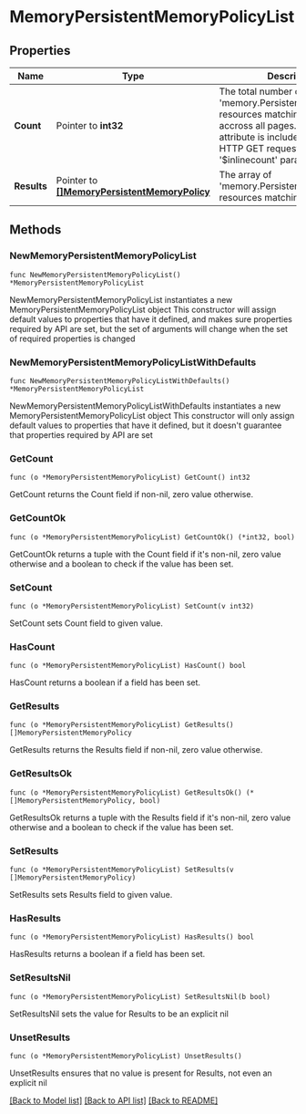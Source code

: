 # MemoryPersistentMemoryPolicyList

## Properties

Name | Type | Description | Notes
------------ | ------------- | ------------- | -------------
**Count** | Pointer to **int32** | The total number of &#39;memory.PersistentMemoryPolicy&#39; resources matching the request, accross all pages. The &#39;Count&#39; attribute is included when the HTTP GET request includes the &#39;$inlinecount&#39; parameter. | [optional] 
**Results** | Pointer to [**[]MemoryPersistentMemoryPolicy**](memory.PersistentMemoryPolicy.md) | The array of &#39;memory.PersistentMemoryPolicy&#39; resources matching the request. | [optional] 

## Methods

### NewMemoryPersistentMemoryPolicyList

`func NewMemoryPersistentMemoryPolicyList() *MemoryPersistentMemoryPolicyList`

NewMemoryPersistentMemoryPolicyList instantiates a new MemoryPersistentMemoryPolicyList object
This constructor will assign default values to properties that have it defined,
and makes sure properties required by API are set, but the set of arguments
will change when the set of required properties is changed

### NewMemoryPersistentMemoryPolicyListWithDefaults

`func NewMemoryPersistentMemoryPolicyListWithDefaults() *MemoryPersistentMemoryPolicyList`

NewMemoryPersistentMemoryPolicyListWithDefaults instantiates a new MemoryPersistentMemoryPolicyList object
This constructor will only assign default values to properties that have it defined,
but it doesn't guarantee that properties required by API are set

### GetCount

`func (o *MemoryPersistentMemoryPolicyList) GetCount() int32`

GetCount returns the Count field if non-nil, zero value otherwise.

### GetCountOk

`func (o *MemoryPersistentMemoryPolicyList) GetCountOk() (*int32, bool)`

GetCountOk returns a tuple with the Count field if it's non-nil, zero value otherwise
and a boolean to check if the value has been set.

### SetCount

`func (o *MemoryPersistentMemoryPolicyList) SetCount(v int32)`

SetCount sets Count field to given value.

### HasCount

`func (o *MemoryPersistentMemoryPolicyList) HasCount() bool`

HasCount returns a boolean if a field has been set.

### GetResults

`func (o *MemoryPersistentMemoryPolicyList) GetResults() []MemoryPersistentMemoryPolicy`

GetResults returns the Results field if non-nil, zero value otherwise.

### GetResultsOk

`func (o *MemoryPersistentMemoryPolicyList) GetResultsOk() (*[]MemoryPersistentMemoryPolicy, bool)`

GetResultsOk returns a tuple with the Results field if it's non-nil, zero value otherwise
and a boolean to check if the value has been set.

### SetResults

`func (o *MemoryPersistentMemoryPolicyList) SetResults(v []MemoryPersistentMemoryPolicy)`

SetResults sets Results field to given value.

### HasResults

`func (o *MemoryPersistentMemoryPolicyList) HasResults() bool`

HasResults returns a boolean if a field has been set.

### SetResultsNil

`func (o *MemoryPersistentMemoryPolicyList) SetResultsNil(b bool)`

 SetResultsNil sets the value for Results to be an explicit nil

### UnsetResults
`func (o *MemoryPersistentMemoryPolicyList) UnsetResults()`

UnsetResults ensures that no value is present for Results, not even an explicit nil

[[Back to Model list]](../README.md#documentation-for-models) [[Back to API list]](../README.md#documentation-for-api-endpoints) [[Back to README]](../README.md)


